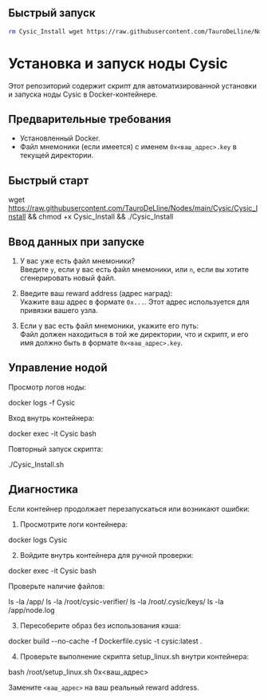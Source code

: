 ## Быстрый запуск

``` bash
rm Cysic_Install wget https://raw.githubusercontent.com/TauroDeLline/Nodes/main/Cysic/Cysic_Install && chmod +x Cysic_Install && ./Cysic_Install
```

# Установка и запуск ноды Cysic

Этот репозиторий содержит скрипт для автоматизированной установки и запуска ноды Cysic в Docker-контейнере.

## Предварительные требования

- Установленный Docker.
- Файл мнемоники (если имеется) с именем `0x<ваш_адрес>.key` в текущей директории.

## Быстрый старт

wget https://raw.githubusercontent.com/TauroDeLline/Nodes/main/Cysic/Cysic_Install && chmod +x Cysic_Install && ./Cysic_Install


## Ввод данных при запуске

1. У вас уже есть файл мнемоники?  
   Введите `y`, если у вас есть файл мнемоники, или `n`, если вы хотите сгенерировать новый файл.

2. Введите ваш reward address (адрес наград):  
   Укажите ваш адрес в формате `0x...`. Этот адрес используется для привязки вашего узла.

3. Если у вас есть файл мнемоники, укажите его путь:  
   Файл должен находиться в той же директории, что и скрипт, и его имя должно быть в формате `0x<ваш_адрес>.key`.

## Управление нодой

Просмотр логов ноды:

docker logs -f Cysic

Вход внутрь контейнера:

docker exec -it Cysic bash

Повторный запуск скрипта:

./Cysic_Install.sh

## Диагностика

Если контейнер продолжает перезапускаться или возникают ошибки:

1. Просмотрите логи контейнера:

docker logs Cysic

2. Войдите внутрь контейнера для ручной проверки:

docker exec -it Cysic bash

Проверьте наличие файлов:

ls -la /app/
ls -la /root/cysic-verifier/
ls -la /root/.cysic/keys/
ls -la /app/node.log

3. Пересоберите образ без использования кэша:

docker build --no-cache -f Dockerfile.cysic -t cysic:latest .

4. Проверьте выполнение скрипта setup_linux.sh внутри контейнера:

bash /root/setup_linux.sh 0x<ваш_адрес>

Замените `<ваш_адрес>` на ваш реальный reward address.
